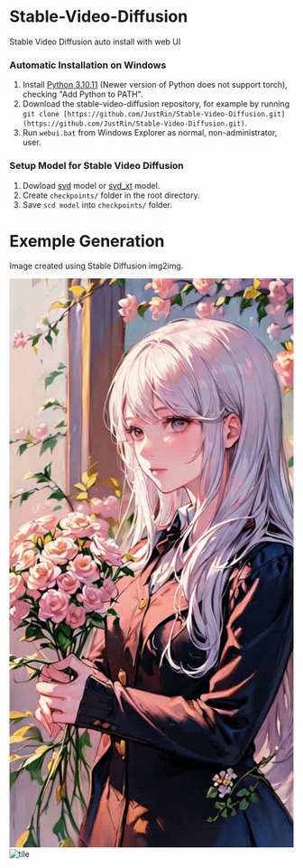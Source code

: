 # Stable-Video-Diffusion
Stable Video Diffusion auto install with web UI

### Automatic Installation on Windows
1. Install [Python 3.10.11](https://www.python.org/downloads/release/python-31011/) (Newer version of Python does not support torch), checking "Add Python to PATH".
2. Download the stable-video-diffusion repository, for example by running `git clone [https://github.com/JustRin/Stable-Video-Diffusion.git](https://github.com/JustRin/Stable-Video-Diffusion.git)`.
3. Run `webui.bat` from Windows Explorer as normal, non-administrator, user.

### Setup Model for Stable Video Diffusion
1. Dowload [svd](https://huggingface.co/stabilityai/stable-video-diffusion-img2vid/resolve/main/svd.safetensors?download=true) model or [svd_xt](https://huggingface.co/stabilityai/stable-video-diffusion-img2vid-xt/resolve/main/svd_xt.safetensors?download=true) model.
2. Сreate `checkpoints/` folder in the root directory.
3. Save `scd model` into `checkpoints/` folder.

# Exemple Generation
Image created using Stable Diffusion img2img.

![tile](assets/gif1.gif)
![tile](assets/gif2.gif)
